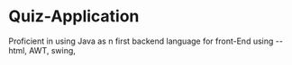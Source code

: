 # Quiz-Application
Proficient in using Java as n first backend language for front-End using --html, AWT, swing,
